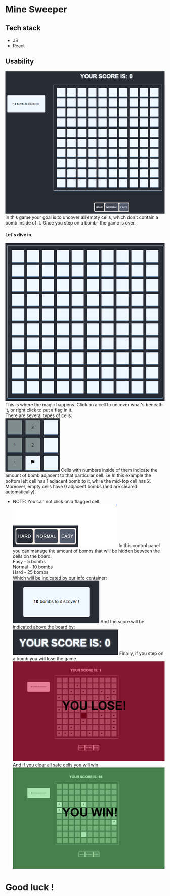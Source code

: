 # Mine Sweeper

## Tech stack

-   JS
-   React

## Usability

![App](/ss/app.png)
In this game your goal is to uncover all empty cells, which don't contain a bomb inside of it.
Once you step on a bomb- the game is over.

#### Let's dive in.

![Board](/ss/board.png)
This is where the magic happens. Click on a cell to uncover what's beneath it, or right click to put a flag in it.  
There are several types of cells:  
![Cells](/ss/cells.png)
Cells with numbers inside of them indicate the amount of bomb adjacent to that particular cell. i.e In this example the bottom left cell has 1 adjacent bomb to it, while the mid-top cell has 2. Moreover, empty cells have 0 adjacent bombs (and are cleared automatically).

-   NOTE: You can not click on a flagged cell.  
    ![Difficulty](/ss/difficulty.png)
    In this control panel you can manage the amount of bombs that will be hidden between the cells on the board.  
    Easy - 5 bombs  
    Normal - 10 bombs  
    Hard - 25 bombs  
    Which will be indicated by our info container:  
    ![Info](/ss/info.png)
    And the score will be indicated above the board by:
    ![Score](/ss/score.png)
    Finally, if you step on a bomb you will lose the game
    ![Lose](/ss/lose.png)
    And if you clear all safe cells you will win
    ![Win](/ss/win.png)

# Good luck !
